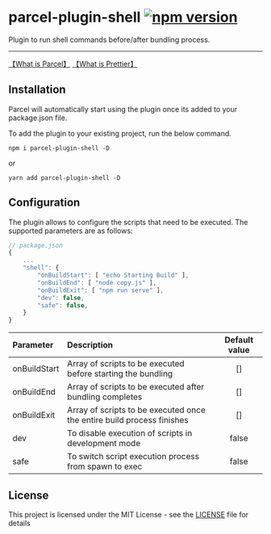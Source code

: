 # parcel-plugin-shell  [![npm version](https://badge.fury.io/js/parcel-plugin-shell.svg)](https://badge.fury.io/js/parcel-plugin-shell)

Plugin to run shell commands before/after bundling process.

---

[【What is Parcel】](https://parceljs.org/) [【What is Prettier】](https://prettier.io/)

## Installation

Parcel will automatically start using the plugin once its added to your package.json file.

To add the plugin to your existing project, run the below command.

```
npm i parcel-plugin-shell -D
```
or
```
yarn add parcel-plugin-shell -D
```

## Configuration

The plugin allows to configure the scripts that need to be executed. The supported parameters are as follows:

```js
// package.json
{
    ...
    "shell": {
        "onBuildStart": [ "echo Starting Build" ],
        "onBuildEnd": [ "node copy.js" ],
        "onBuildExit": [ "npm run serve" ],
        "dev": false,
        "safe": false,
    }
}
```

| Parameter | Description | Default value |
|:----------|:-------------|:------:|
| onBuildStart | Array of scripts to be executed before starting the bundling | [] |
| onBuildEnd | Array of scripts to be executed after bundling completes | [] |
| onBuildExit | Array of scripts to be executed once the entire build process finishes | [] |
| dev | To disable execution of scripts in development mode | false |
| safe | To switch script execution process from spawn to exec | false |

## License

This project is licensed under the MIT License - see the [LICENSE](LICENSE) file for details
